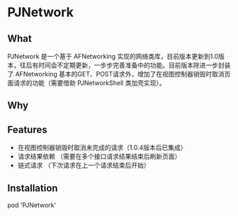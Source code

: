 # PJNetwork

## What
PJNetwork 是一个基于 AFNetworking 实现的网络类库，目前版本更新到1.0版本，往后有时间会不定期更新，一步步完善准备中的功能。目前版本除进一步封装了 AFNetworking 基本的GET、POST请求外，增加了在视图控制器销毁时取消页面请求的功能（需要借助 PJNetworkShell 类加壳实现）。

## Why


## Features
* 在视图控制器销毁时取消未完成的请求（1.0.4版本后已集成）
* 请求结果依赖 （需要在多个接口请求结果结束后刷新页面）
* 链式请求 （下次请求在上一个请求结束后开始）

## Installation
pod 'PJNetwork'


